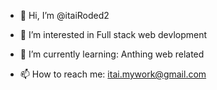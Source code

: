 - 👋 Hi, I’m @itaiRoded2

- 👀 I’m interested in Full stack web devlopment 

- 🌱 I’m currently learning: Anthing web related 

- 📫 How to reach me:
itai.mywork@gmail.com

<!---
itaiRoded2/itaiRoded2 is a ✨ special ✨ repository because its `README.md` (this file) appears on your GitHub profile.
You can click the Preview link to take a look at your changes.
--->
